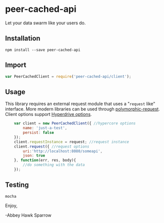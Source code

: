 peer-cached-api
===============

Let your data swarm like your users do.


Installation
------------

`npm install --save peer-cached-api`


Import
------

```js
var PeerCachedClient = require('peer-cached-api/client');
```

Usage
-----

This library requires an external request module that uses a "`request` like" interface. More modern libraries can be used through [polymorphic-request](https://www.npmjs.com/package/polymorphic-request). Client options support [Hyperdrive options](https://github.com/hypercore-protocol/hyperdrive#var-drive--new-hyperdrivestorage-key-options).

```js
    var client = new PeerCachedClient({ //hypercore options
        name: 'just-a-test',
        persist: false
    });
    client.requestInstance = request; //request instance
    client.request({ //request options
        uri:'http://localhost:8080/someapi',
        json: true
    }, function(err, res, body){
        //do something with the data
    });
```

Testing
-------------

    mocha

Enjoy,

-Abbey Hawk Sparrow
